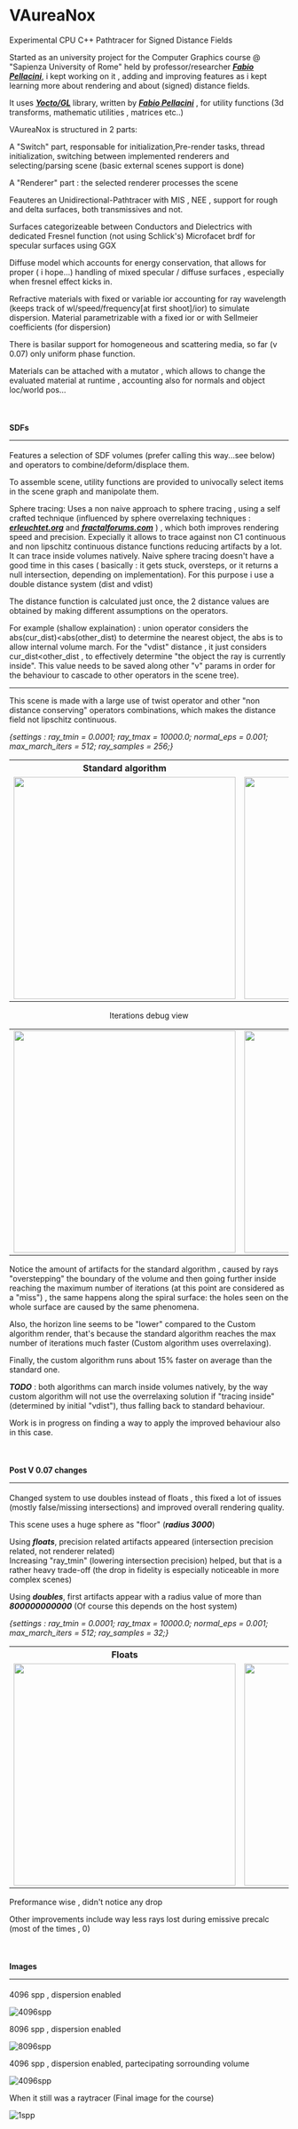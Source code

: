 # VAureaNox
Experimental CPU C++ Pathtracer for Signed Distance Fields

Started as an university project for the Computer Graphics course @ "Sapienza University of Rome" held by professor/researcher [***Fabio Pellacini***](https://github.com/xelatihy), i kept working on it , adding and improving features as i kept learning more about rendering and about (signed) distance fields.

It uses [***Yocto/GL***](https://github.com/xelatihy/yocto-gl) library, written by [***Fabio Pellacini***](https://github.com/xelatihy) , for utility functions (3d transforms, mathematic utilities , matrices etc..) 


VAureaNox is structured in 2 parts:

A "Switch" part, responsable for initialization,Pre-render tasks, thread initialization, switching between implemented renderers and selecting/parsing scene (basic external scenes support is done)

A "Renderer" part : the selected renderer processes the scene


Feauteres an Unidirectional-Pathtracer with MIS , NEE , support for rough and delta surfaces, both transmissives and not.

Surfaces categorizeable between Conductors and Dielectrics with dedicated Fresnel function (not using Schlick's)
Microfacet brdf for specular surfaces using GGX

Diffuse model which accounts for energy conservation, that allows for proper ( i hope...) handling of mixed specular / diffuse surfaces , especially when fresnel effect kicks in.

Refractive materials with fixed or variable ior accounting for ray wavelength (keeps track of wl/speed/frequency[at first shoot]/ior) to simulate dispersion. Material parametrizable with a fixed ior or with Sellmeier coefficients (for dispersion)

There is basilar support for homogeneous and scattering media, so far (v 0.07) only uniform phase function.

Materials can be attached with a mutator , which allows to change the evaluated material at runtime , accounting also for normals and object loc/world pos...

<br />
<h4>
  <b>SDFs</b>
  <hr />
</h4>

Features a selection of SDF volumes (prefer calling this way...see below) and operators to combine/deform/displace them.

To assemble scene, utility functions are provided to univocally select items in the scene graph and manipolate them.

Sphere tracing: Uses a non naive approach to sphere tracing , using a self crafted technique (influenced by sphere overrelaxing techniques : [***erleuchtet.org***](http://erleuchtet.org/~cupe/permanent/enhanced_sphere_tracing.pdf) and [***fractalforums.com***](http://www.fractalforums.com/3d-fractal-generation/enhanced-sphere-tracing-paper/) ) , which both improves rendering speed and precision.
Expecially it allows to trace against non C1 continuous and non lipschitz continuous distance functions reducing artifacts by a lot.
It can trace inside volumes natively.
Naive sphere tracing doesn't have a good time in this cases ( basically : it gets stuck, oversteps, or it returns a null intersection, depending on implementation).
For this purpose i use a double distance system (dist and vdist)

The distance function is calculated just once, the 2 distance values are obtained by making different assumptions on the operators.

For example (shallow explaination) : union operator considers the abs(cur_dist)<abs(other_dist) to determine the nearest object, the abs is to allow internal volume march. For the "vdist" distance , it just considers cur_dist<other_dist , to effectively determine "the object the ray is currently inside". This value needs to be saved along other "v" params in order for the behaviour to cascade to other operators in the scene tree).

<hr />

This scene is made with a large use of twist operator and other "non distance conserving" operators combinations, which makes the distance field not lipschitz continuous.

<i>{settings : ray_tmin = 0.0001; ray_tmax = 10000.0; normal_eps = 0.001; max_march_iters = 512; ray_samples = 256;}</i>

<table>
  <tr>
    <th>Standard algorithm</th>
    <th>Custom algorithm</th>
  </tr>
  <tr>
    <td><img src="https://github.com/RisingDaystar/VAureaNox/blob/master/Images/VAureaNox_img01.jpg" width="400"></td>
    <td><img src="https://github.com/RisingDaystar/VAureaNox/blob/master/Images/VAureaNox_img00.jpg" width="400"></td>
  </tr>
</table>

<p size="10px" align="center">Iterations debug view</p>

<table>
  <tr>
    <td><img src="https://github.com/RisingDaystar/VAureaNox/blob/master/Images/VAureaNox_img03.jpg" width="400"></td>
    <td><img src="https://github.com/RisingDaystar/VAureaNox/blob/master/Images/VAureaNox_img02.jpg" width="400"></td>
  </tr>
</table>

Notice the amount of artifacts for the standard algorithm , caused by rays "overstepping" the boundary of the volume and then going further inside reaching the maximum number of iterations (at this point are considered as a "miss") , the same happens along the spiral surface: the holes seen on the whole surface are caused by the same phenomena.

Also, the horizon line seems to be "lower" compared to the Custom algorithm render, that's because the standard algorithm reaches the max number of iterations much faster (Custom algorithm uses overrelaxing).

Finally, the custom algorithm runs about 15% faster on average than the standard one.


***TODO*** : both algorithms can march inside volumes natively, by the way custom algorithm will not use the overrelaxing solution if "tracing inside" (determined by initial "vdist"), thus falling back to standard behaviour.

Work is in progress on finding a way to apply the improved behaviour also in this case.

<br />
<h4>
  <b>Post V 0.07 changes</b>
  <hr />
</h4>

Changed system to use doubles instead of floats , this fixed a lot of issues (mostly false/missing intersections) and improved  overall rendering quality.

This scene uses a huge sphere as "floor" (***radius 3000***)

Using ***floats***, precision related artifacts appeared (intersection precision related, not renderer related)<br/> 
Increasing "ray_tmin" (lowering intersection precision) helped, but that is a rather heavy trade-off (the drop in fidelity is especially noticeable in more complex scenes)

Using ***doubles***, first artifacts appear with a radius value of more than ***800000000000***
(Of course this depends on the host system) 

<i>{settings : ray_tmin = 0.0001; ray_tmax = 10000.0; normal_eps = 0.001; max_march_iters = 512; ray_samples = 32;}</i>

<table>
  <tr>
    <th>Floats</th>
    <th>Doubles</th>
  </tr>
  <tr>
    <td><img src="https://github.com/RisingDaystar/VAureaNox/blob/master/Images/VAureaNox_ParsingTest_648x480_PathTracer_spec_spp32.jpg" width="400"></td>
    <td><img src="https://github.com/RisingDaystar/VAureaNox/blob/master/Images/VAureaNox_ParsingTest_648x480_PathTracer_spec_spp32_doubles.jpg" width="400"></td>
  </tr>
</table>

Preformance wise , didn't notice any drop

Other improvements include way less rays lost during emissive precalc (most of the times , 0)

<br />
<h4>
  <b>Images</b>
  <hr />
</h4>

4096 spp , dispersion enabled

![4096spp](https://github.com/RisingDaystar/VAureaNox/blob/master/Images/VAureaNox_cornell_648x480_PathTracer_spec_spp4096.jpg)

8096 spp , dispersion enabled

![8096spp](https://github.com/RisingDaystar/VAureaNox/blob/master/Images/VAureaNox_cornell_648x480_PathTracer_spec_spp8192.jpg)

4096 spp , dispersion enabled, partecipating sorrounding volume

![4096spp](https://github.com/RisingDaystar/VAureaNox/blob/master/Images/VAureaNox_cornell_648x480_PathTracer_spec_spp4096_2.jpg)

When it still was a raytracer (Final image for the course)

![1spp](https://github.com/RisingDaystar/VAureaNox/blob/master/Images/VRising_spider_1920x1080.png)

